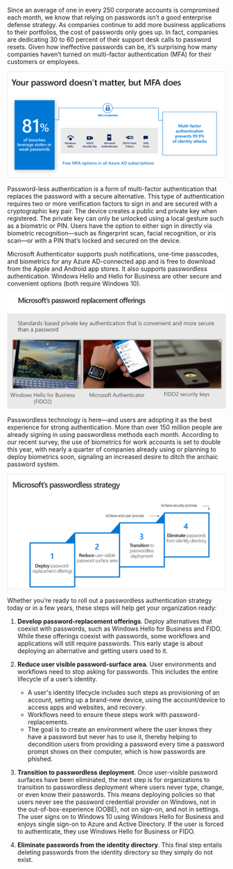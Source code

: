 Since an average of one in every 250 corporate accounts is compromised each month, we know that relying on passwords isn’t a good enterprise defense strategy. As companies continue to add more business applications to their portfolios, the cost of passwords only goes up. In fact, companies are dedicating 30 to 60 percent of their support desk calls to password resets. Given how ineffective passwords can be, it’s surprising how many companies haven’t turned on multi-factor authentication (MFA) for their customers or employees. 

![Your password doesn't matter, but MFA does](../media/password-multi-factor-authentication.png)

Password-less authentication is a form of multi-factor authentication that replaces the password with a secure alternative. This type of authentication requires two or more verification factors to sign in and are secured with a cryptographic key pair. The device creates a public and private key when registered. The private key can only be unlocked using a local gesture such as a biometric or PIN. Users have the option to either sign in directly via biometric recognition—such as fingerprint scan, facial recognition, or iris scan—or with a PIN that’s locked and secured on the device.

Microsoft Authenticator supports push notifications, one-time passcodes, and biometrics for any Azure AD-connected app and is free to download from the Apple and Android app stores. It also supports passwordless authentication. Windows Hello and Hello for Business are other secure and convenient options (both require Windows 10).

![Microsoft's password replacement offerings](../media/password-replacement-offerings.png)

Passwordless technology is here—and users are adopting it as the best experience for strong authentication. More than over 150 million people are already signing in using passwordless methods each month. According to our recent survey, the use of biometrics for work accounts is set to double this year, with nearly a quarter of companies already using or planning to deploy biometrics soon, signaling an increased desire to ditch the archaic password system.

![Microsoft's passwordless strategy](../media/passwordless-strategy.png)

Whether you’re ready to roll out a passwordless authentication strategy today or in a few years, these steps will help get your organization ready:

1. **Develop password-replacement offerings**. Deploy alternatives that coexist with passwords, such as Windows Hello for Business and FIDO. While these offerings coexist with passwords, some workflows and applications will still require passwords. This early stage is about deploying an alternative and getting users used to it. 

2. **Reduce user visible password-surface area**. User environments and workflows need to stop asking for passwords. This includes the entire lifecycle of a user’s identity.  
 
   - A user's identity lifecycle includes such steps as provisioning of an account, setting up a brand-new device, using the account/device to access apps and websites, and recovery. 
   - Workflows need to ensure these steps work with password-replacements. 
   - The goal is to create an environment where the user knows they have a password but never has to use it, thereby helping to decondition users from providing a password every time a password prompt shows on their computer, which is how passwords are phished.

3. **Transition to passwordless deployment**. Once user-visible password surfaces have been eliminated, the next step is for organizations to transition to passwordless deployment where users never type, change, or even know their passwords. This means deploying policies so that users never see the password credential provider on Windows, not in the out-of-box-experience (OOBE), not on sign-on, and not in settings. The user signs on to Windows 10 using Windows Hello for Business and enjoys single sign-on to Azure and Active Directory. If the user is forced to authenticate, they use Windows Hello for Business or FIDO. 

4. **Eliminate passwords from the identity directory**. This final step entails deleting passwords from the identity directory so they simply do not exist. 
